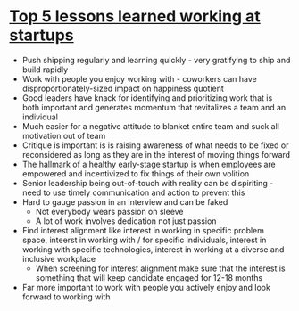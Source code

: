 # [Top 5 lessons learned working at startups](https://medium.com/@copyconstruct/top-5-lessons-learned-working-at-startups-828ba1d13aa4)

* Push shipping regularly and learning quickly - very gratifying to ship and build rapidly
* Work with people you enjoy working with - coworkers can have disproportionately-sized impact on happiness quotient
* Good leaders have knack for identifying and prioritizing work that is both important and generates momentum that revitalizes a team and an individual
* Much easier for a negative attitude to blanket entire team and suck all motivation out of team
* Critique is important is is raising awareness of what needs to be fixed or reconsidered as long as they are in the interest of moving things forward
* The hallmark of a healthy early-stage startup is when employees are empowered and incentivized to fix things of their own volition
* Senior leadership being out-of-touch with reality can be dispiriting - need to use timely communication and action to prevent this
* Hard to gauge passion in an interview and can be faked
  * Not everybody wears passion on sleeve
  * A lot of work involves dedication not just passion
* Find interest alignment like interest in working in specific problem space, inteerst in working with / for specific individuals, interest in working with specific technologies, interest in working at a diverse and inclusive workplace
  * When screening for interest alignment make sure that the interest is something that will keep candidate engaged for 12-18 months
* Far more important to work with people you actively enjoy and look forward to working with
